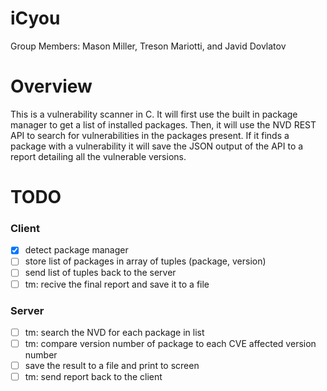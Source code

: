 # iCyou
Group Members: Mason Miller, Treson Mariotti, and Javid Dovlatov

Overview
================
This is a vulnerability scanner in C. 
It will first use the built in package manager to get a list of installed packages. Then,
it will use the NVD REST API to search for vulnerabilities in the packages present. If it 
finds a package with a vulnerability it will save the JSON output of the API to a report 
detailing all the vulnerable versions.

TODO
===============

### Client
- [X] detect package manager
- [ ] store list of packages in array of tuples (package, version)
- [ ] send list of tuples back to the server
- [ ] tm: recive the final report and save it to a file

### Server 
- [ ] tm: search the NVD for each package in list
- [ ] tm: compare version number of package to each CVE affected version number 
- [ ] save the result to a file and print to screen
- [ ] tm: send report back to the client

